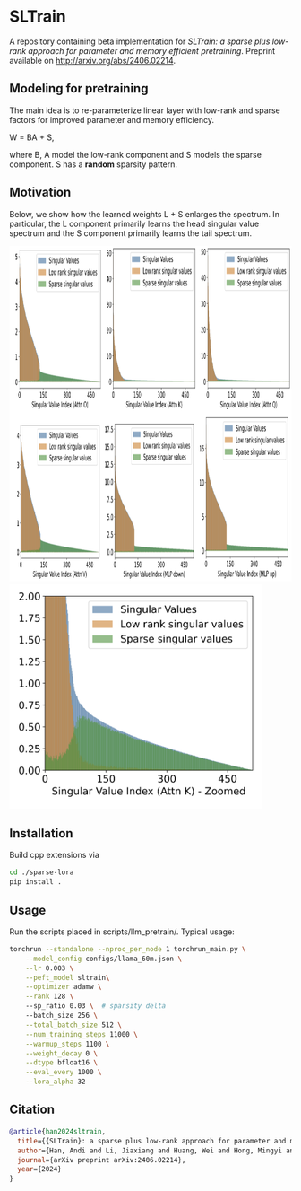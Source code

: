 # SLTrain
A repository containing beta implementation for *SLTrain: a sparse plus low-rank approach for parameter and memory efficient pretraining*. Preprint available on http://arxiv.org/abs/2406.02214.

## Modeling for pretraining
The main idea is to re-parameterize linear layer with low-rank and sparse factors for improved parameter and memory efficiency.


W = BA + S, 

where B, A model the low-rank component and S models the sparse component. S has a **random** sparsity pattern.

## Motivation
Below, we show how the learned weights L + S enlarges the spectrum. In particular, the L component primarily learns the head singular value spectrum and the S component primarily learns the tail spectrum. 

<img src="https://github.com/andyjm3/SLTrain/blob/main/figures/SLTrain_fig1.png?raw=true" alt="Contribution of L and S components in the singular values of learned W" width="1000" height="600">

<img src="https://github.com/andyjm3/SLTrain/blob/main/figures/SLTrain_fig2.png?raw=true" alt="Zoomed view" width="450" height="400">





## Installation

Build cpp extensions via
```bash 
cd ./sparse-lora
pip install .
```

## Usage

Run the scripts placed in scripts/llm_pretrain/. Typical usage:

```bash
torchrun --standalone --nproc_per_node 1 torchrun_main.py \
    --model_config configs/llama_60m.json \
    --lr 0.003 \
    --peft_model sltrain\
    --optimizer adamw \
    --rank 128 \  
    --sp_ratio 0.03 \  # sparsity delta
    --batch_size 256 \
    --total_batch_size 512 \
    --num_training_steps 11000 \
    --warmup_steps 1100 \
    --weight_decay 0 \
    --dtype bfloat16 \
    --eval_every 1000 \
    --lora_alpha 32 
```

## Citation
```bibtex
@article{han2024sltrain,
  title={{SLTrain}: a sparse plus low-rank approach for parameter and memory efficient pretraining},
  author={Han, Andi and Li, Jiaxiang and Huang, Wei and Hong, Mingyi and Takeda, Akiko and Jawanpuria, Pratik and Mishra, Bamdev},
  journal={arXiv preprint arXiv:2406.02214},
  year={2024}
}
```